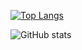 [![Top Langs](https://github-readme-stats.vercel.app/api/top-langs/?username=anuraghazra)](https://github.com/zd247/github-readme-stats&langs_count=10)

![GitHub stats](https://github-readme-stats.vercel.app/api?username=zd247&count_private=true&show_icons=true&theme=dracula)
